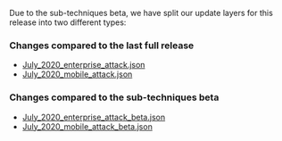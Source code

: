Due to the sub-techniques beta, we have split our update layers for this release into two different types:

### Changes compared to the last full release
- [July_2020_enterprise_attack.json](July_2020_enterprise_attack.json)
- [July_2020_mobile_attack.json](July_2020_mobile_attack.json)

### Changes compared to the sub-techniques beta
- [July_2020_enterprise_attack_beta.json](July_2020_enterprise_attack_beta.json)
- [July_2020_mobile_attack_beta.json](July_2020_mobile_attack_beta.json)
